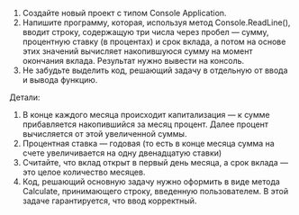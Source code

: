 1. Создайте новый проект с типом Console Application.
2. Напишите программу, которая, используя метод Console.ReadLine(), вводит строку, содержащую три числа через пробел — сумму, процентную ставку (в процентах) и срок вклада, а потом на основе этих значений вычисляет накопившуюся сумму на момент окончания вклада. Результат нужно вывести на консоль.
3. Не забудьте выделить код, решающий задачу в отдельную от ввода и вывода функцию.

Детали:

1. В конце каждого месяца происходит капитализация — к сумме прибавляется накопившийся за месяц процент. Далее процент вычисляется от этой увеличенной суммы.
2. Процентная ставка — годовая (то есть в конце месяца сумма на счете увеличивается на одну двенадцатую ставки)
3. Считайте, что вклад открыт в первый день месяца, а срок вклада — это целое количество месяцев.
4. Код, решающий основную задачу нужно оформить в виде метода Calculate, принимающего строку, введенную пользователем. В этой задаче гарантируется, что ввод корректный.
